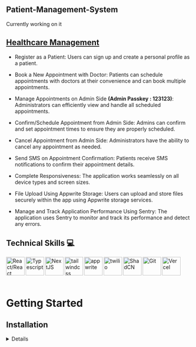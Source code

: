 ## Patient-Management-System

<p>
Currently working on it
</p>

## [Healthcare Management](https://patient-management-system-carepulse.vercel.app/)

- Register as a Patient: Users can sign up and create a personal profile as a patient.

- Book a New Appointment with Doctor: Patients can schedule appointments with doctors at their convenience and can book multiple appointments.

- Manage Appointments on Admin Side <b>(Admin Passkey : 123123)</b>: Administrators can efficiently view and handle all scheduled appointments.

- Confirm/Schedule Appointment from Admin Side: Admins can confirm and set appointment times to ensure they are properly scheduled.

- Cancel Appointment from Admin Side: Administrators have the ability to cancel any appointment as needed.

- Send SMS on Appointment Confirmation: Patients receive SMS notifications to confirm their appointment details.

- Complete Responsiveness: The application works seamlessly on all device types and screen sizes.

- File Upload Using Appwrite Storage: Users can upload and store files securely within the app using Appwrite storage services.

- Manage and Track Application Performance Using Sentry: The application uses Sentry to monitor and track its performance and detect any errors.

## Technical Skills 💻

<img align="left" alt="React/React Native" height="50px" src="https://cdn.svgporn.com/logos/react.svg" />
<img align="left" alt="Typescript" height="50px" src="https://cdn.svgporn.com/logos/typescript-icon.svg" />
<img align="left" alt="NextJS" height="50px" src="https://cdn.svgporn.com/logos/nextjs-icon.svg" />
<img align="left" alt="tailwindcss" height="50px" src="https://cdn.svgporn.com/logos/tailwindcss-icon.svg" />
<img align="left" alt="appwrite" height="50px" src="https://cdn.svgporn.com/logos/appwrite-icon.svg" />
<img align="left" alt="twilio" height="50px" src="https://cdn.svgporn.com/logos/twilio-icon.svg" />
<img align="left" alt="ShadCN" height="50px" src="https://avatars.githubusercontent.com/u/139895814?s=280&v=4" />
<img align="left" alt="Git" height="50px" src="https://cdn.svgporn.com/logos/git-icon.svg" />
<img align="left" alt="Vercel" height="50px" src="https://cdn.svgporn.com/logos/vercel-icon.svg" />

<br />
<br />
<br />
<br />

# Getting Started

## Installation

<details>
1. Open Terminal.

2. Change the current working directory to the location where you want the cloned directory.

3. Clone the repository: `git clone https://github.com/jhwa426/Patient-Management-System`

4. Navigate to the project directory: `cd healthcare`

5. Install the dependencies: `npm install`

6. Set Up Environment Variables

Create a new file named `.env.local` in the root of your project and add the following content:

```env
#APPWRITE
NEXT_PUBLIC_ENDPOINT=https://cloud.appwrite.io/v1
PROJECT_ID=
API_KEY=
DATABASE_ID=
PATIENT_COLLECTION_ID=
APPOINTMENT_COLLECTION_ID=
NEXT_PUBLIC_BUCKET_ID=

NEXT_PUBLIC_ADMIN_PASSKEY=123123
```

7. Replace the placeholder values with your actual Appwrite credentials. You can obtain these credentials by signing up on the [Appwrite website](https://appwrite.io/).

**Running the Project**

```bash
npm run dev
```

Open [http://localhost:3000](http://localhost:3000) in your browser to view the project.

8. Open your browser and visit: `http://localhost:3000`
</details>
